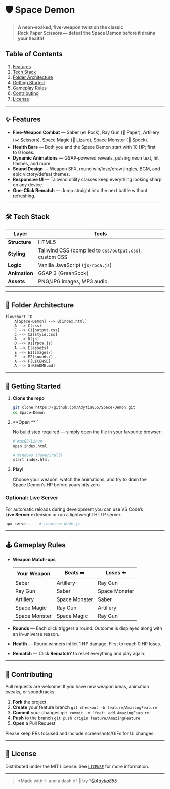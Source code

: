 # 🛡️ Space Demon

> **A neon‑soaked, five‑weapon twist on the classic Rock Paper Scissors — defeat the Space Demon before it drains your health!**

## Table of Contents

1. [Features](#features)
2. [Tech Stack](#tech-stack)
3. [Folder Architecture](#folder-architecture)
4. [Getting Started](#getting-started)
5. [Gameplay Rules](#gameplay-rules)
6. [Contributing](#contributing)
7. [License](#license)

---

## ✨ Features

- **Five‑Weapon Combat** — Saber (🪨 Rock), Ray Gun (📄 Paper), Artillery (✂️ Scissors), Space Magic (🦎 Lizard), Space Monster (🖖 Spock).
- **Health Bars** — Both you and the Space Demon start with 10 HP; first to 0 loses.
- **Dynamic Animations** — GSAP‑powered reveals, pulsing neon text, hit flashes, and more.
- **Sound Design** — Weapon SFX, round win/lose/draw jingles, BGM, and epic victory/defeat themes.
- **Responsive UI** — Tailwind utility classes keep everything looking sharp on any device.
- **One‑Click Rematch** — Jump straight into the next battle without refreshing.

---

## 🛠️ Tech Stack

| Layer         | Tools                                                   |
| ------------- | ------------------------------------------------------- |
| **Structure** | HTML5                                                   |
| **Styling**   | Tailwind CSS (compiled to `css/output.css`), custom CSS |
| **Logic**     | Vanilla JavaScript (`js/rpca.js`)                       |
| **Animation** | GSAP 3 (GreenSock)                                      |
| **Assets**    | PNG/JPG images, MP3 audio                               |

---

## 📂 Folder Architecture

```mermaid
flowchart TD
    A[Space-Demon] --> B[index.html]
    A --> C(css)
    C --> C1[output.css]
    C --> C2[style.css]
    A --> D(js)
    D --> D1[rpca.js]
    A --> E(assets)
    E --> E1(images/)
    E --> E2(sounds/)
    A --> F[LICENSE]
    A --> G[README.md]
```

---

## 🚀 Getting Started

1. **Clone the repo**

   ```bash
   git clone https://github.com/Adytia855/Space-Demon.git
   cd Space-Demon
   ```

2. **Open **``

   No build step required — simply open the file in your favourite browser:

   ```bash
   # macOS/Linux
   open index.html

   # Windows (PowerShell)
   start index.html
   ```

3. **Play!**

   Choose your weapon, watch the animations, and try to drain the Space Demon’s HP before yours hits zero.

### Optional: Live Server

For automatic reloads during development you can use VS Code’s **Live Server** extension or run a lightweight HTTP server:

```bash
npx serve .    # requires Node.js
```

---

## 🕹️ Gameplay Rules

- **Weapon Match‑ups**

  | Your Weapon   | Beats ➡️      | Loses ⬅️      |
  | ------------- | ------------- | ------------- |
  | Saber         | Artillery     | Ray Gun       |
  | Ray Gun       | Saber         | Space Monster |
  | Artillery     | Space Monster | Saber         |
  | Space Magic   | Ray Gun       | Artillery     |
  | Space Monster | Space Magic   | Ray Gun       |

- **Rounds** — Each click triggers a round. Outcome is displayed along with an in‑universe reason.

- **Health** — Round winners inflict 1 HP damage. First to reach 0 HP loses.

- **Rematch** — Click **Rematch?** to reset everything and play again.

---

## 🤝 Contributing

Pull requests are welcome! If you have new weapon ideas, animation tweaks, or soundtracks:

1. **Fork** the project
2. **Create** your feature branch `git checkout -b feature/AmazingFeature`
3. **Commit** your changes `git commit -m 'feat: add AmazingFeature'`
4. **Push** to the branch `git push origin feature/AmazingFeature`
5. **Open** a Pull Request

Please keep PRs focused and include screenshots/GIFs for UI changes.

---

## 📜 License

Distributed under the MIT License. See [`LICENSE`](LICENSE) for more information.

---

> *Made with ✨ and a dash of 👾 by *[*@Adytia855*](https://github.com/Adytia855)

